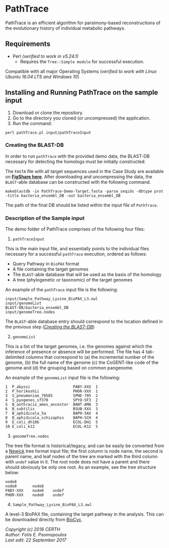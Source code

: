 # PathTrace

PathTrace is an efficient algorithm for parsimony-based reconstructions of the evolutionary history of individual metabolic pathways.

## Requirements
- Perl _(verified to work in v5.24.1)_
  - Requires the `Tree::Simple module` for successful execution.

Compatible with all major Operating Systems (_verified to work with Linux Ubuntu 16.04 LTS and Windows 10_)


## Installing and Running PathTrace on the sample input
1. Download or clone the repository.
2. Go to the directory you cloned (or uncompressed) the application.
3. Run the command:

  `perl pathTrace.pl input/pathTraceInput`


### <a name="BLASTDB"></a> Creating the BLAST-DB

In order to run `pathTrace` with the provided demo data, the BLAST-DB necessary for detecting the homologs must be initially constructed.

The `FASTA` file with all target sequences used in the Case Study are available on **[FigShare here](LINKHERE)**. After downloading and uncompressing the data, the `BLAST`-able database can be constructed with the following command.

`makeblastdb -in PathTrace-Demo-Target.fasta -parse_seqids -dbtype prot -title bacteria_ensembl_DB -out bacteria_ensembl_DB`

The path of the final DB should be listed within the input file of `PathTrace`.

### Description of the Sample input

The demo folder of PathTrace comprises of the following four files:
1. `pathTraceInput`

  This is the main input file, and essentially points to the individual files necessary for a successful `pathTrace` execution, ordered as follows:
  - Query Pathway in `BioPAX` format
  - A file containing the target genomes
  - The `BLAST`-able database that will be used as the basis of the homology
  - A tree (phylogenetic or taxonomic) of the target genomes

  An example of the `pathTrace` input file is the following:

  ```
  input/Sample_Pathway_Lysine_BioPAX_L3.owl
  input/genomeList
  BLAST-DB/bacteria_ensembl_DB
  input/genomeTree.nodes
  ```

  The `BLAST`-able database entry should correspond to the location defined in the previous step (_[Creating the BLAST-DB](BLASTDB)_)

2. `genomeList`

  This is a list of the target genomes, i.e. the genomes against which the inference of presence or absence will be performed. The file has 4 tab-delimited columns that correspond to (a) the incremental number of the genome, (b) the full name of the genome (c) the CoGENT-like code of the genome and (d) the grouping based on common pangenome.

  An example of the `genomeList` input file is the following:

  ```
1  P_abyssi                   PABY-XXX  1
2  P_horikoshii               PHOR-XXX  1
3  S_pneumoniae_70585         SPNE-705  2
4  S_pyogenes_sf370           SPYO-SF3  2
5  B_anthracis_ames_ancestor  BANT-AMA  3
6  B_subtilis                 BSUB-XXX  3
7  B_aphidicola_5a            BAPH-5AX  4
8  B_aphidicola_schizaphis    BAPH-SCH  4
9  E_coli_dh10b               ECOL-DH1  5
10 E_coli_k12                 ECOL-K12  5
```

3. `genomeTree.nodes`

  The tree file format is historical/legacy, and can be easily be converted from a [Newick](https://en.wikipedia.org/wiki/Newick_format) tree format input file; the first column is node name, the second is parent name, and leaf nodes of the tree are marked with the third column with `undef` value in it. The root node does not have a parent and there should obviously be only one root. As an example, see the tree structure below:

  ```
node8                    	                         	      
node0       node8                    	       
PABY-XXX    node0    undef  
PHOR-XXX    node0    undef  
```

4. `Sample_Pathway_Lysine_BioPAX_L3.owl`

  A level-3 BioPAX file, containing the target pathway in the analysis. This can be downloaded directly from [BioCyc](https://biocyc.org/).






_Copyright (c) 2016 CERTH <br>
Author: Fotis E. Psomopoulos <br>
Last edit: 22 September 2017_
